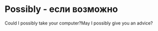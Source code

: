 # Possibly - если возможно




Could I possibly take your computer?May I possibly give you an advice?